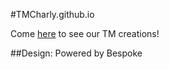 #TMCharly.github.io

Come [here](http://tmcharly.github.io) to see our TM creations!

##Design: Powered by Bespoke

